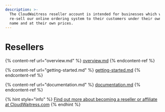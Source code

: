 ```yaml
---
description: >-
  The CloudWaitress reseller account is intended for businesses which want to
  re-sell our online ordering system to their customers under their own brand
  name and at their own prices.
---
```


# Resellers

{% content-ref url="overview.md" %}
[overview.md](overview.md)
{% endcontent-ref %}

{% content-ref url="getting-started.md" %}
[getting-started.md](getting-started.md)
{% endcontent-ref %}

{% content-ref url="documentation.md" %}
[documentation.md](documentation.md)
{% endcontent-ref %}

{% hint style="info" %}
[Find out more about becoming a reseller or affiliate at CloudWaitress.com](https://www.cloudwaitress.com/resellers/)
{% endhint %}
